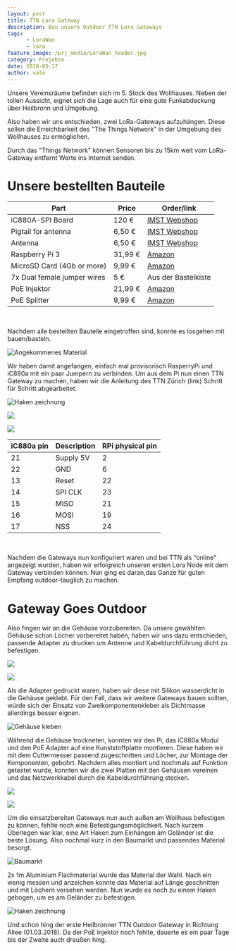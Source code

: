 ```yaml
---
layout: post
title: TTN Lora Gateway 
description: Bau unsere Outdoor TTN Lora Gateways
tags: 
      - LoraWan
      - lora
feature_image: /prj_media/LoraWan_header.jpg  
category: Projekte
date: 2018-05-17
author: vale
---
```


Unsere Vereinsräume befinden sich im 5. Stock des Wollhauses. Neben der tollen Aussicht, eignet sich die Lage auch für eine gute Funkabdeckung über Heilbronn und Umgebung.

Also haben wir uns entschieden, zwei LoRa-Gateways aufzuhängen. Diese sollen die Erreichbarkeit des "The Things Network" in der Umgebung des Wollhauses zu ermöglichen.

Durch das "Things Network" können Sensoren bis zu 15km weit vom LoRa-Gateway entfernt Werte ins Internet senden.


# Unsere bestellten Bauteile
 
Part                             | Price                 | Order/link
---------------------------------|-----------------------|--------------------
iC880A-SPI Board                 | 120 €                 | [IMST Webshop](https://shop.imst.de/wireless-modules/lora-products/8/ic880a-spi-lorawan-concentrator-868-mhz)
Pigtail for antenna              | 6,50 €                | [IMST Webshop](https://shop.imst.de/wireless-modules/accessories/20/u.fl-to-sma-pigtail-cable-for-ic880a-spi)
Antenna                          | 6,50 € 	         | [IMST Webshop](https://shop.imst.de/wireless-modules/accessories/19/sma-antenna-for-ic880a-spi-wsa01-im880b-and-lite-gateway)
Raspberry Pi 3                   | 31,99 €               | [Amazon](https://www.amazon.de/dp/B01CD5VC92/)
MicroSD Card (4Gb or more)       | 9,99 €                | [Amazon](https://www.amazon.de/dp/B073S9SFK2/)
7x Dual female jumper wires      | 5 €                   | Aus der Bastelkiste
PoE Injektor                     | 21,99 €               | [Amazon](https://www.amazon.de//dp/B001PS9E5I/)
PoE Splitter                     | 9,99 €                | [Amazon](https://www.amazon.de/dp/B01H37XQP8/)
           
<br/>

Nachdem alle bestellten Bauteile eingetroffen sind, konnte es losgehen mit bauen/basteln.
 
![Angekommenes Material](/post_media/2018-05-17-ttn-gateway/material.jpg "Angekommenes Material")
 
Wir haben damit angefangen, einfach mal provisorisch RasperryPi und iC880a mit ein paar Jumpern zu verbinden. Um aus dem Pi nun einen TTN Gateway zu machen, haben wir die Anleitung des TTN Zürich (link) Schritt für Schritt abgearbeitet.
 
![Haken zeichnung](/post_media/2018-05-17-ttn-gateway/zeichnung.png "Haken zeichnung")

![](/post_media/2018-05-17-ttn-gateway/testaufbau1.jpg)

![](/post_media/2018-05-17-ttn-gateway/testaufbau2.jpg)

iC880a pin      | Description   | RPi physical pin
----------------|---------------|-----------------
21              | Supply 5V     | 2
22              | GND           | 6
13              | Reset         | 22
14              | SPI CLK       | 23
15              | MISO          | 21
16              | MOSI          | 19
17              | NSS           | 24

<br/>

Nachdem die Gateways nun konfiguriert waren und bei TTN als “online” angezeigt wurden, haben wir erfolgreich unseren ersten Lora Node mit dem Gateway verbinden können. Nun ging es daran,das Ganze für guten Empfang outdoor-tauglich zu machen.
 
# Gateway Goes Outdoor
 
Also fingen wir an die Gehäuse vorzubereiten. Da unsere gewählten Gehäuse schon Löcher vorbereitet haben, haben wir uns dazu entschieden, passende Adapter zu drucken um Antenne und Kabeldurchführung dicht zu befestigen.


![](/post_media/2018-05-17-ttn-gateway/3Ddruck1.png "")

![](/post_media/2018-05-17-ttn-gateway/3Ddruck2.png "")



Als die Adapter gedruckt waren, haben wir diese mit Silikon wasserdicht in die Gehäuse geklebt. Für den Fall, dass wir weitere Gateways bauen sollten, würde sich der Einsatz von Zweikomponentenkleber als Dichtmasse allerdings besser eignen.
 
![Gehäuse kleben](/post_media/2018-05-17-ttn-gateway/gehaeuse.jpg "Gehäuse kleben")
 
Während die Gehäuse trockneten, konnten wir den Pi, das iC880a Modul und den PoE Adapter auf eine Kunststoffplatte montieren. Diese haben wir mit dem Cuttermesser passend zugeschnitten und Löcher, zur Montage der Komponenten, gebohrt.
Nachdem alles montiert und nochmals auf Funktion getestet wurde, konnten wir die zwei Platten mit den Gehäusen vereinen und das Netzwerkkabel durch die Kabeldurchführung stecken.
 
![](/post_media/2018-05-17-ttn-gateway/platte-montiert.jpg)

![](/post_media/2018-05-17-ttn-gateway/gateway-fertig.jpg)

 
Um die einsatzbereiten Gateways nun auch außen am Wollhaus befestigen zu können, fehlte noch eine Befestigungsmöglichkeit. Nach kurzem Überlegen war klar, eine Art Haken zum Einhängen am Geländer ist die beste Lösung. Also nochmal kurz in den Baumarkt und  passendes Material besorgt.
 
![Baumarkt](/post_media/2018-05-17-ttn-gateway/baumarkt.jpg "Baumarkt")
 
2x 1m Aluminium Flachmaterial wurde das Material der Wahl. Nach ein wenig messen und anzeichen konnte das Material auf Länge geschnitten und mit Löchern versehen werden. Nun wurde es noch zu einem Haken gebogen, um es am Geländer zu befestigen.
 
![Haken zeichnung](/post_media/2018-05-17-ttn-gateway/zeichnung.png "Haken zeichnung")
 
Und schon hing der erste Heilbronner TTN Outdoor Gateway in Richtung Allee (01.03.2018).
Da der PoE Injektor noch fehlte, dauerte es ein paar Tage bis der Zweite auch draußen hing.
 